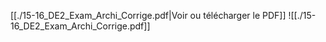 ﻿[[./15-16_DE2_Exam_Archi_Corrige.pdf|Voir ou télécharger le PDF]]
![[./15-16_DE2_Exam_Archi_Corrige.pdf]]
